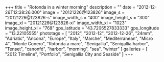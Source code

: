 +++
title = "Rotonda in a winter morning"
description = ""
date = "2012-12-26T12:38:26.000"
image = "20121226@123826"
image_s = "20121226@123826-s"
image_width_s = "400"
image_height_s = "300"
image_xl = "20121226@123826-xl"
image_width_xl = "1023"
image_height_xl = "768"
gps_latitude = "43.7205527833333"
gps_longitude = "13.22105555"
phototags = [ "2012", "2012-12", "2012-12-26", "24mm", "Adriatic", "Ancona", "Europe", "Italy", "Marche", "Mediterranean", "Micro 4", "Monte Conero", "Rotonda a mare", "Senigallia", "Senigallia harbor", "Tenset", "canonfd", "harbor", "morning", "sea", "winter" ]
galleries = [ "2012 Timeline", "Portfolio", "Senigallia City and Seaside" ]
+++
